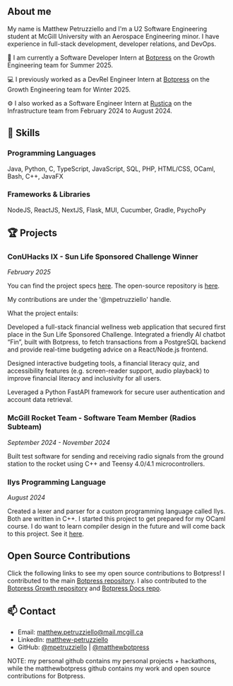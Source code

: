 ## About me
My name is Matthew Petruzziello and I'm a U2 Software Engineering student at McGill University with an Aerospace Engineering minor. I have experience in full-stack development, developer relations, and DevOps.

🤖 I am currently a Software Developer Intern at [Botpress](https://botpress.com) on the Growth Engineering team for Summer 2025.

‍💻 I previously worked as a DevRel Engineer Intern at [Botpress](https://botpress.com) on the Growth Engineering team for Winter 2025.

⚙️ I also worked as a Software Engineer Intern at [Rustica](https://rusticafoods.com) on the Infrastructure team from February 2024 to August 2024.

## 🔧 Skills

### Programming Languages
Java, Python, C, TypeScript, JavaScript, SQL, PHP, HTML/CSS, OCaml, Bash, C++, JavaFX

### Frameworks & Libraries
NodeJS, ReactJS, NextJS, Flask, MUI, Cucumber, Gradle, PsychoPy

## 🏆 Projects

### ConUHacks IX - Sun Life Sponsored Challenge Winner
*February 2025*

You can find the project specs [here](https://devpost.com/software/finsurance). The open-source repository is [here](https://github.com/SophiaClifton/hashbrown-app).

My contributions are under the '@mpetruzziello' handle.

What the project entails:

Developed a full-stack financial wellness web application that secured first place in the Sun Life Sponsored Challenge. Integrated a friendly AI chatbot “Fin”, built with Botpress, to fetch transactions from a PostgreSQL backend and provide real-time budgeting advice on a React/Node.js frontend.

Designed interactive budgeting tools, a financial literacy quiz, and accessibility features (e.g. screen-reader support, audio playback) to improve financial literacy and inclusivity for all users.

Leveraged a Python FastAPI framework for secure user authentication and account data retrieval.

### McGill Rocket Team - Software Team Member (Radios Subteam)
*September 2024 - November 2024*

Built test software for sending and receiving radio signals from the ground station to the rocket using C++ and Teensy 4.0/4.1 microcontrollers.

### Ilys Programming Language
*August 2024*

Created a lexer and parser for a custom programming language called Ilys. Both are written in C++. I started this project to get prepared for my OCaml course. I do want to learn compiler design in the future and will come back to this project. See it [here](https://github.com/mpetruzziello/Ilys-Programming-Language).

## Open Source Contributions

Click the following links to see my open source contributions to Botpress! I contributed to the main [Botpress repository](https://github.com/botpress/botpress/commits/?author=matthewbotpress). I also contributed to the [Botpress Growth repository](https://github.com/botpress/growth/commits/?author=matthewbotpress) and [Botpress Docs repo](https://github.com/botpress/readme/commits/?author=matthewbotpress).

## 📫 Contact
- Email: matthew.petruzziello@mail.mcgill.ca
- LinkedIn: [matthew-petruzziello](https://linkedin.com/in/matthew-petruzziello)
- GitHub: [@mpetruzziello](https://github.com/mpetruzziello) | [@matthewbotpress](https://github.com/matthewbotpress)

NOTE: my personal github contains my personal projects + hackathons, while the matthewbotpress github contains my work and open source contributions for Botpress.